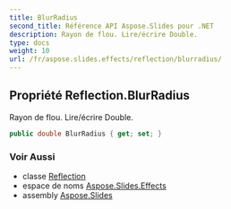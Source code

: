 ```yaml
---
title: BlurRadius
second_title: Référence API Aspose.Slides pour .NET
description: Rayon de flou. Lire/écrire Double.
type: docs
weight: 10
url: /fr/aspose.slides.effects/reflection/blurradius/
---
```


## Propriété Reflection.BlurRadius

Rayon de flou. Lire/écrire Double.

```csharp
public double BlurRadius { get; set; }
```

### Voir Aussi

* classe [Reflection](../../reflection)
* espace de noms [Aspose.Slides.Effects](../../reflection)
* assembly [Aspose.Slides](../../../)

<!-- NE PAS MODIFIER : généré par xmldocmd pour Aspose.Slides.dll -->